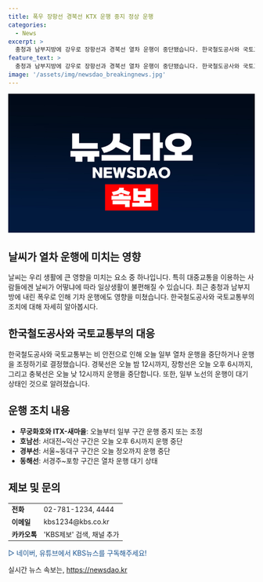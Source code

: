 ```yaml
---
title: 폭우 장항선 경북선 KTX 운행 중지 정상 운행
categories:
  - News
excerpt: >
  충청과 남부지방에 강우로 장항선과 경북선 열차 운행이 중단됐습니다. 한국철도공사와 국토교통부는 안전한 운행을 위해 일부 열차를 중지하거나 운행을 조정할 예정입니다. 경북선은 오늘 밤 12시까지, 장항선은 오늘 오후 6시까지, 충북선은 오늘 낮 12시까지 운행 중단됩니다. 제보는 전화, 이메일, 카카오톡으로 가능하며 KBS뉴스 구독을 권장합니다.
feature_text: >
  충청과 남부지방에 강우로 장항선과 경북선 열차 운행이 중단됐습니다. 한국철도공사와 국토교통부는 안전한 운행을 위해 일부 열차를 중지하거나 운행을 조정할 예정입니다. 경북선은 오늘 밤 12시까지, 장항선은 오늘 오후 6시까지, 충북선은 오늘 낮 12시까지 운행 중단됩니다. 제보는 전화, 이메일, 카카오톡으로 가능하며 KBS뉴스 구독을 권장합니다.
image: '/assets/img/newsdao_breakingnews.jpg'
---
```


<p><img src="/assets/img/newsdao_breakingnews.jpg" alt="pcversion 속보" /></p>

<h2>날씨가 열차 운행에 미치는 영향</h2>

<p data-ke-size="size16">날씨는 우리 생활에 큰 영향을 미치는 요소 중 하나입니다. 특히 대중교통을 이용하는 사람들에겐 날씨가 어떻냐에 따라 일상생활이 불편해질 수 있습니다. 최근 충청과 남부지방에 내린 폭우로 인해 기차 운행에도 영향을 미쳤습니다. 한국철도공사와 국토교통부의 조치에 대해 자세히 알아봅시다.</p>

<h2 data-ke-size="size26">한국철도공사와 국토교통부의 대응</h2>

<p data-ke-size="size16">한국철도공사와 국토교통부는 비 안전으로 인해 오늘 일부 열차 운행을 중단하거나 운행을 조정하기로 결정했습니다. 경북선은 오늘 밤 12시까지, 장항선은 오늘 오후 6시까지, 그리고 충북선은 오늘 낮 12시까지 운행을 중단합니다. 또한, 일부 노선의 운행이 대기 상태인 것으로 알려졌습니다.</p>

<h2 data-ke-size="size26">운행 조치 내용</h2>

<ul>
    <li><b>무궁화호와 ITX-새마을</b>: 오늘부터 일부 구간 운행 중지 또는 조정</li>
    <li><b>호남선</b>: 서대전~익산 구간은 오늘 오후 6시까지 운행 중단</li>
    <li><b>경부선</b>: 서울~동대구 구간은 오늘 정오까지 운행 중단</li>
    <li><b>동해선</b>: 서경주~포항 구간은 열차 운행 대기 상태</li>
</ul>

<h2 data-ke-size="size26">제보 및 문의</h2>

<table>
  <tr>
    <td><b>전화</b></td>
    <td>02-781-1234, 4444</td>
  </tr>
  <tr>
    <td><b>이메일</b></td>
    <td>kbs1234@kbs.co.kr</td>
  </tr>
  <tr>
    <td><b>카카오톡</b></td>
    <td>'KBS제보' 검색, 채널 추가</td>
  </tr>
</table>

<p><span style="color: #1a5490;">▷ 네이버, 유튜브에서 KBS뉴스를 구독해주세요!</span></p>
실시간 뉴스 속보는, <a href="https://newsdao.kr" rel="dofollow">https://newsdao.kr</a>


